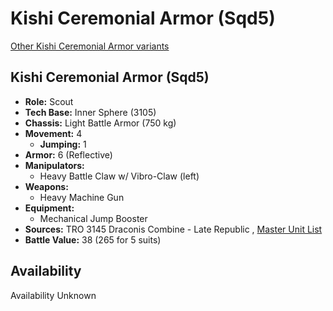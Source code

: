 # Kishi Ceremonial Armor (Sqd5) 

[Other Kishi Ceremonial Armor variants](../kishi_ceremonial_armor.md) 

## Kishi Ceremonial Armor (Sqd5) 

- **Role:** Scout 
- **Tech Base:** Inner Sphere (3105) 
- **Chassis:** Light Battle Armor (750 kg) 
- **Movement:** 4 
  - **Jumping:** 1 
- **Armor:** 6 (Reflective) 
- **Manipulators:** 
  - Heavy Battle Claw w/ Vibro-Claw (left) 
- **Weapons:** 
  - Heavy Machine Gun 
- **Equipment:** 
  - Mechanical Jump Booster 
- **Sources:** TRO 3145 Draconis Combine - Late Republic , [Master Unit List](http://masterunitlist.info/Unit/Details/8736) 
- **Battle Value:** 38 (265 for 5 suits) 

## Availability 

Availability Unknown 


